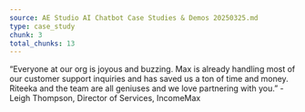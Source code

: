 ```yaml
---
source: AE Studio AI Chatbot Case Studies & Demos 20250325.md
type: case_study
chunk: 3
total_chunks: 13
---
```


“Everyone at our org is joyous and buzzing. Max is already handling most of our customer support inquiries and has saved us a ton of time and money. Riteeka and the team are all geniuses and we love partnering with you.” - Leigh Thompson, Director of Services, IncomeMax